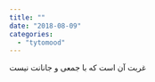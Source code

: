 ```yaml
---
title: ""
date: "2018-08-09"
categories: 
  - "tytomood"
---
```


غربت آن است که با جمعی و جانانت نیست
